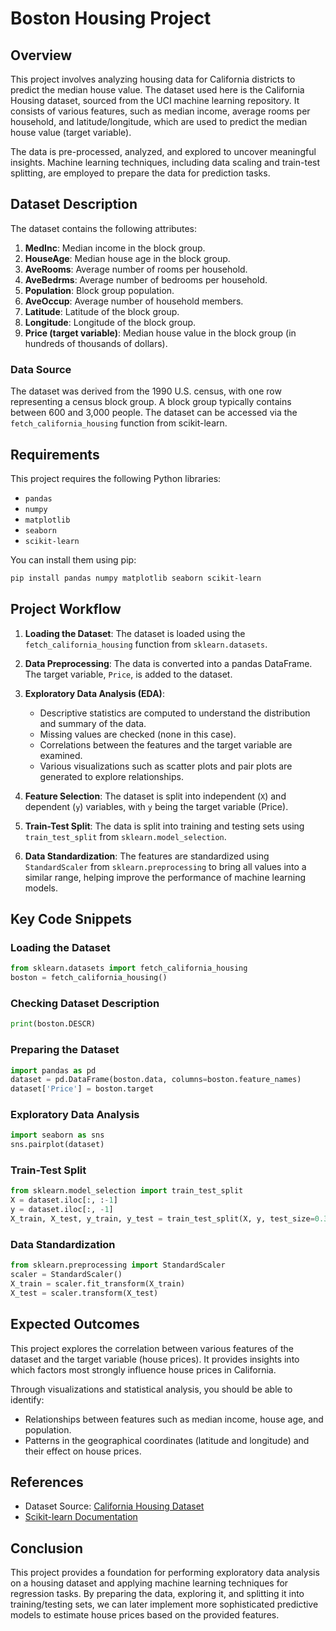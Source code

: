 # Boston Housing Project

## Overview

This project involves analyzing housing data for California districts to predict the median house value. The dataset used here is the California Housing dataset, sourced from the UCI machine learning repository. It consists of various features, such as median income, average rooms per household, and latitude/longitude, which are used to predict the median house value (target variable).

The data is pre-processed, analyzed, and explored to uncover meaningful insights. Machine learning techniques, including data scaling and train-test splitting, are employed to prepare the data for prediction tasks.

## Dataset Description

The dataset contains the following attributes:
1. **MedInc**: Median income in the block group.
2. **HouseAge**: Median house age in the block group.
3. **AveRooms**: Average number of rooms per household.
4. **AveBedrms**: Average number of bedrooms per household.
5. **Population**: Block group population.
6. **AveOccup**: Average number of household members.
7. **Latitude**: Latitude of the block group.
8. **Longitude**: Longitude of the block group.
9. **Price (target variable)**: Median house value in the block group (in hundreds of thousands of dollars).

### Data Source
The dataset was derived from the 1990 U.S. census, with one row representing a census block group. A block group typically contains between 600 and 3,000 people. The dataset can be accessed via the `fetch_california_housing` function from scikit-learn.

## Requirements

This project requires the following Python libraries:

- `pandas`
- `numpy`
- `matplotlib`
- `seaborn`
- `scikit-learn`

You can install them using pip:

```bash
pip install pandas numpy matplotlib seaborn scikit-learn
```

## Project Workflow

1. **Loading the Dataset**: The dataset is loaded using the `fetch_california_housing` function from `sklearn.datasets`.

2. **Data Preprocessing**: The data is converted into a pandas DataFrame. The target variable, `Price`, is added to the dataset.

3. **Exploratory Data Analysis (EDA)**:
   - Descriptive statistics are computed to understand the distribution and summary of the data.
   - Missing values are checked (none in this case).
   - Correlations between the features and the target variable are examined.
   - Various visualizations such as scatter plots and pair plots are generated to explore relationships.

4. **Feature Selection**: The dataset is split into independent (`X`) and dependent (`y`) variables, with `y` being the target variable (Price).

5. **Train-Test Split**: The data is split into training and testing sets using `train_test_split` from `sklearn.model_selection`.

6. **Data Standardization**: The features are standardized using `StandardScaler` from `sklearn.preprocessing` to bring all values into a similar range, helping improve the performance of machine learning models.

## Key Code Snippets

### Loading the Dataset

```python
from sklearn.datasets import fetch_california_housing
boston = fetch_california_housing()
```

### Checking Dataset Description

```python
print(boston.DESCR)
```

### Preparing the Dataset

```python
import pandas as pd
dataset = pd.DataFrame(boston.data, columns=boston.feature_names)
dataset['Price'] = boston.target
```

### Exploratory Data Analysis

```python
import seaborn as sns
sns.pairplot(dataset)
```

### Train-Test Split

```python
from sklearn.model_selection import train_test_split
X = dataset.iloc[:, :-1]
y = dataset.iloc[:, -1]
X_train, X_test, y_train, y_test = train_test_split(X, y, test_size=0.3, random_state=42)
```

### Data Standardization

```python
from sklearn.preprocessing import StandardScaler
scaler = StandardScaler()
X_train = scaler.fit_transform(X_train)
X_test = scaler.transform(X_test)
```

## Expected Outcomes

This project explores the correlation between various features of the dataset and the target variable (house prices). It provides insights into which factors most strongly influence house prices in California.

Through visualizations and statistical analysis, you should be able to identify:
- Relationships between features such as median income, house age, and population.
- Patterns in the geographical coordinates (latitude and longitude) and their effect on house prices.

## References

- Dataset Source: [California Housing Dataset](https://www.dcc.fc.up.pt/~ltorgo/Regression/cal_housing.html)
- [Scikit-learn Documentation](https://scikit-learn.org/stable/)

## Conclusion

This project provides a foundation for performing exploratory data analysis on a housing dataset and applying machine learning techniques for regression tasks. By preparing the data, exploring it, and splitting it into training/testing sets, we can later implement more sophisticated predictive models to estimate house prices based on the provided features.
